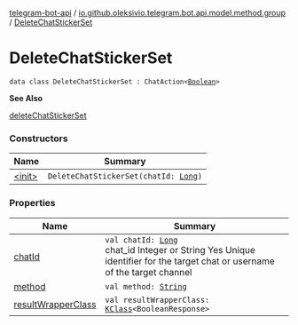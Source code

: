 [telegram-bot-api](../../index.md) / [io.github.oleksivio.telegram.bot.api.model.method.group](../index.md) / [DeleteChatStickerSet](./index.md)

# DeleteChatStickerSet

`data class DeleteChatStickerSet : ChatAction<`[`Boolean`](https://kotlinlang.org/api/latest/jvm/stdlib/kotlin/-boolean/index.html)`>`

**See Also**

[deleteChatStickerSet](#)

### Constructors

| Name | Summary |
|---|---|
| [&lt;init&gt;](-init-.md) | `DeleteChatStickerSet(chatId: `[`Long`](https://kotlinlang.org/api/latest/jvm/stdlib/kotlin/-long/index.html)`)` |

### Properties

| Name | Summary |
|---|---|
| [chatId](chat-id.md) | `val chatId: `[`Long`](https://kotlinlang.org/api/latest/jvm/stdlib/kotlin/-long/index.html)<br>chat_id Integer or String Yes Unique identifier for the target chat or username of the target channel |
| [method](method.md) | `val method: `[`String`](https://kotlinlang.org/api/latest/jvm/stdlib/kotlin/-string/index.html) |
| [resultWrapperClass](result-wrapper-class.md) | `val resultWrapperClass: `[`KClass`](https://kotlinlang.org/api/latest/jvm/stdlib/kotlin.reflect/-k-class/index.html)`<BooleanResponse>` |

